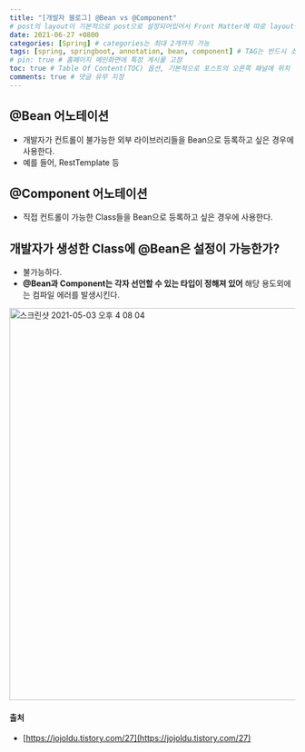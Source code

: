 ```yaml
---
title: "[개발자 블로그] @Bean vs @Component"
# post의 layout이 기본적으로 post으로 설정되어있어서 Front Matter에 따로 layout변수를 만들어 주지 않아도 된다.
date: 2021-06-27 +0800
categories: [Spring] # categories는 최대 2개까지 가능
tags: [spring, springboot, annotation, bean, component] # TAG는 반드시 소문자로 이루어져야함, 0~무한개까지 지정 가능
# pin: true # 홈페이지 메인화면에 특정 게시물 고정
toc: true # Table Of Content(TOC) 옵션, 기본적으로 포스트의 오른쪽 패널에 위치
comments: true # 댓글 유무 지정
---
```


## @Bean 어노테이션
- 개발자가 컨트롤이 불가능한 외부 라이브러리들을 Bean으로 등록하고 싶은 경우에 사용한다.
- 예를 들어, RestTemplate 등

## @Component 어노테이션
- 직접 컨트롤이 가능한 Class들을 Bean으로 등록하고 싶은 경우에 사용한다.

## 개발자가 생성한 Class에 @Bean은 설정이 가능한가?
- 불가능하다.
- <b>@Bean과 Component는 각자 선언할 수 있는 타입이 정해져 있어</b> 해당 용도외에는 컴파일 에러를 발생시킨다.<br>

<img width="691" alt="스크린샷 2021-05-03 오후 4 08 04" src="https://user-images.githubusercontent.com/44339530/116849471-c5f90500-ac29-11eb-81b1-3dc430f143cd.png"><br>

#### 출처
- [https://jojoldu.tistory.com/27](https://jojoldu.tistory.com/27)